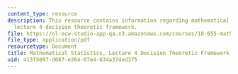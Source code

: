 ```yaml
---
content_type: resource
description: This resource contains information regarding mathematical statistics,
  lecture 4 decision theoretic framework.
file: https://ol-ocw-studio-app-qa.s3.amazonaws.com/courses/18-655-mathematical-statistics-spring-2016/413f5097d687e26407e4634a374ed375_MIT18_655S16_LecNote4.pdf
file_type: application/pdf
resourcetype: Document
title: Mathematical Statistics, Lecture 4 Decision Theoretic Framework
uid: 413f5097-d687-e264-07e4-634a374ed375
---
```


